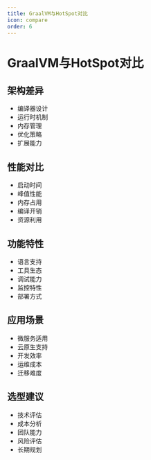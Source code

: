 ```yaml
---
title: GraalVM与HotSpot对比
icon: compare
order: 6
---
```


# GraalVM与HotSpot对比

## 架构差异
- 编译器设计
- 运行时机制
- 内存管理
- 优化策略
- 扩展能力

## 性能对比
- 启动时间
- 峰值性能
- 内存占用
- 编译开销
- 资源利用

## 功能特性
- 语言支持
- 工具生态
- 调试能力
- 监控特性
- 部署方式

## 应用场景
- 微服务适用
- 云原生支持
- 开发效率
- 运维成本
- 迁移难度

## 选型建议
- 技术评估
- 成本分析
- 团队能力
- 风险评估
- 长期规划
